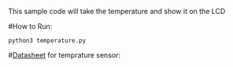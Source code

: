 This sample code will take the temperature and show it on the LCD

#How to Run:

`python3 temperature.py`

#[Datasheet](https://www.nxp.com/docs/en/data-sheet/PCT2075.pdf) for temprature sensor:

